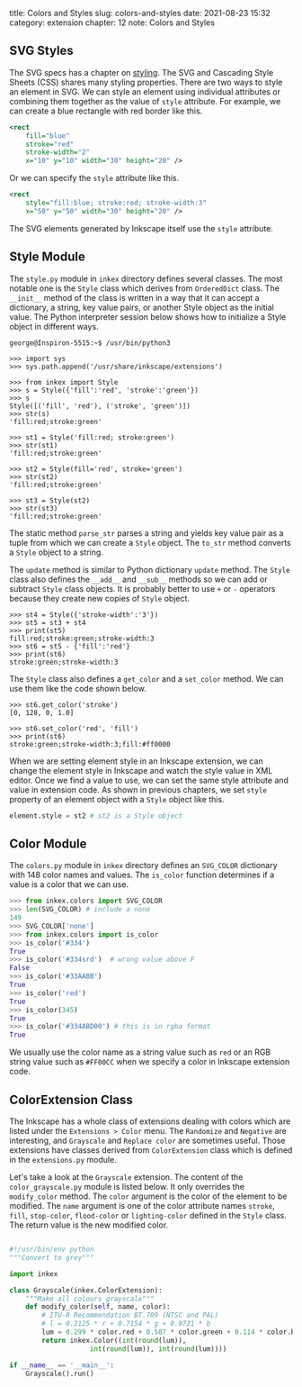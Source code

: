 title: Colors and Styles
slug: colors-and-styles
date: 2021-08-23 15:32
category: extension
chapter: 12
note: Colors and Styles

## SVG Styles

The SVG specs has a chapter on 
[styling](https://www.w3.org/TR/SVG11/styling.html). The SVG and Cascading Style Sheets (CSS) shares many styling properties. There are two ways to style an 
element in SVG. We can style an element using individual attributes or combining 
them together as the value of `style` attribute. For example, we can create 
a blue rectangle with red border like this. 

```xml
<rect
    fill="blue"
    stroke="red"
    stroke-width="2"
    x="10" y="10" width="30" height="20" />
```

Or we can specify the `style` attribute like this. 

```xml
<rect
    style="fill:blue; stroke:red; stroke-width:3"
    x="50" y="50" width="30" height="20" />
```

The SVG elements generated by Inkscape itself use the `style` attribute. 

## Style Module

The `style.py` module in `inkex` directory defines several classes. The most notable 
one is the `Style` class which derives from `OrderedDict` class. The `__init__` method 
of the class is written in a way that it can accept a dictionary, a string, key value
pairs, or another Style object as the initial value. The Python interpreter session 
below shows how to initialize a Style object in different ways.  

```
george@Inspiron-5515:~$ /usr/bin/python3

>>> import sys
>>> sys.path.append('/usr/share/inkscape/extensions')

>>> from inkex import Style
>>> s = Style({'fill':'red', 'stroke':'green'})
>>> s
Style([('fill', 'red'), ('stroke', 'green')])
>>> str(s)
'fill:red;stroke:green'

>>> st1 = Style('fill:red; stroke:green')
>>> str(st1)
'fill:red;stroke:green'

>>> st2 = Style(fill='red', stroke='green')
>>> str(st2)
'fill:red;stroke:green'

>>> st3 = Style(st2)
>>> str(st3)
'fill:red;stroke:green'
```

The static method `parse_str` parses a string and yields key value pair as a tuple 
from which we can create a `Style` object. The `to_str` method converts a `Style` object 
to a string.  

The `update` method is similar to Python dictionary `update` method. The `Style` class 
also defines the `__add__` and `__sub__` methods so we can add or subtract 
`Style` class objects. It is probably better to use `+` or `-` operators because 
they create new copies of `Style` object.   


```
>>> st4 = Style({'stroke-width':'3'})
>>> st5 = st3 + st4
>>> print(st5)
fill:red;stroke:green;stroke-width:3
>>> st6 = st5 - {'fill':'red'}
>>> print(st6)
stroke:green;stroke-width:3
```

The `Style` class also defines a `get_color` and a `set_color` method.  We can use them 
like the code shown below. 

```
>>> st6.get_color('stroke')
[0, 128, 0, 1.0]

>>> st6.set_color('red', 'fill')
>>> print(st6)
stroke:green;stroke-width:3;fill:#ff0000
```

When we are setting element style in an Inkscape extension, we can change the element 
style in Inkscape and watch the style value in XML editor. Once we find a value to use, 
we can set the same style attribute and value in extension code. 
As shown in previous chapters, we set `style` property of an element object with a 
`Style` object like this. 

```python
element.style = st2 # st2 is a Style object
```

## Color Module

The `colors.py` module in `inkex` directory defines an `SVG_COLOR` dictionary with 
148 color names and values. The `is_color` function determines if a value is 
a color that we can use. 

```python
>>> from inkex.colors import SVG_COLOR
>>> len(SVG_COLOR) # include a none
149
>>> SVG_COLOR['none']
>>> from inkex.colors import is_color
>>> is_color('#334')
True
>>> is_color('#334srd')  # wrong value above F
False
>>> is_color('#33AABB')
True
>>> is_color('red')
True
>>> is_color(345)
True
>>> is_color('#334ABD00') # this is in rgba format
True
```

We usually use the color name as a string value such as `red` or an RGB string value 
such as `#FF00CC` when we specify a color in Inkscape extension code. 

## ColorExtension Class

The Inkscape has a whole class of extensions dealing with colors which are listed 
under the `Extensions > Color` menu.  The `Randomize` and `Negative` are 
interesting, and `Grayscale` and `Replace color` are sometimes useful. 
Those extensions have 
classes derived from `ColorExtension` class which is defined in the 
`extensions.py` module. 

Let's take a look at the `Grayscale` extension. The content of the `color_grayscale.py` 
module is listed below. It only overrides the `modify_color` method.  The `color` 
argument is the color of the element to be modified. The `name` argument is one of the 
color attribute names `stroke`, `fill`, `stop-color`, `flood-color` or `lighting-color` 
defined in the `Style` class.  The return value is the new modified color. 

```python

#!/usr/bin/env python
"""Convert to grey"""

import inkex

class Grayscale(inkex.ColorExtension):
    """Make all colours grayscale"""
    def modify_color(self, name, color):
        # ITU-R Recommendation BT.709 (NTSC and PAL)
        # l = 0.2125 * r + 0.7154 * g + 0.0721 * b
        lum = 0.299 * color.red + 0.587 * color.green + 0.114 * color.blue
        return inkex.Color((int(round(lum)), 
                    int(round(lum)), int(round(lum))))

if __name__ == '__main__':
    Grayscale().run()
```

